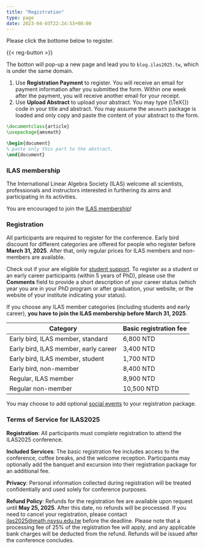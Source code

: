 ```yaml
---
title: "Registration"
type: page
date: 2023-04-03T22:24:53+08:00
---
```


Please click the bottome below to register.

{{< reg-button >}}

The botton will pop-up a new page and lead you to `blog.ilas2025.tw`, which 
is under the same domain.

1. Use **Registration Payment** to register.  You will receive an email for 
payment information after you submitted the form.  Within one week after the 
payment, you will receive another email for your receipt.
2. Use **Upload Abstract** to upload your abstract.  You may type \(\TeX{}\) code
in your title and abstract.  You may assume the `amsmath` package is loaded and 
only copy and paste the content of your abstract to the form.

```tex
\documentclass{article}
\usepackage{amsmath}

\begin{document}
% paste only this part to the abstract.
\end{document}
```


### ILAS membership

The International Linear Algebra Society (ILAS) welcome all scientists, 
professionals and instructors interested in furthering its aims and 
participating in its activities.

You are encouraged to join the [ILAS membership](https://ilasic.org/join-ilas/)!

### Registration

All participants are required to register for the conference.  Early bird 
discount for different categories are offered for people who register before 
**March 31, 2025**.  After that, only regular prices for ILAS members and 
non-members are available.  

Check out if your are eligible for [student support](student-support/).
To register as a student or an early career participants 
(within 5 years of PhD), please use the **Comments** field to provide a short 
description of your career status (which year you are in your PhD program 
or after graduation, your website, or the website of your institute 
indicating your status).  

If you choose any ILAS member categories (including students and early career), 
**you have to join the ILAS membership before March 31, 2025**. 

| Category                              | Basic registration fee |
| ------------------------------------- | ---------------------- |
| Early bird, ILAS member, standard     | 6,800 NTD             |
| Early bird, ILAS member, early career | 3,400 NTD             |
| Early bird, ILAS member, student      | 1,700 NTD             |
| Early bird, non-member                | 8,400 NTD             |
| Regular, ILAS member                  | 8,900 NTD             |
| Regular non-member                    | 10,500 NTD            |

You may choose to add optional [social events](social/) to your registration 
package.

### Terms of Service for ILAS2025

**Registration**: All participants must complete registration to attend the 
ILAS2025 conference.

**Included Services**: The basic registration fee includes access to the 
conference, coffee breaks, and the welcome reception. Participants may 
optionally add the banquet and excursion into their registration package for 
an additional fee.

**Privacy**: Personal information collected during registration will be treated 
confidentially and used solely for conference purposes.

**Refund Policy**: Refunds for the registration fee are available upon request 
until **May 25, 2025**. After this date, no refunds will be processed. 
If you need to cancel your registration, please contact 
ilas2025@math.nsysu.edu.tw before the deadline. Please note that a processing 
fee of 25% of the registration fee will apply, and any applicable bank charges 
will be deducted from the refund. Refunds will be issued after the conference 
concludes.
